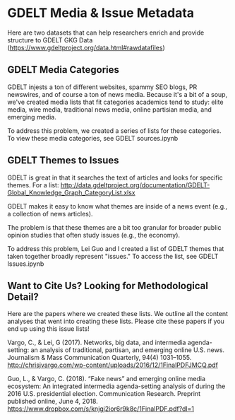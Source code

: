 # GDELT Media & Issue Metadata
Here are two datasets that can help researchers enrich and provide structure to GDELT GKG Data (https://www.gdeltproject.org/data.html#rawdatafiles)

## GDELT Media Categories
GDELT injests a ton of different websites, spammy SEO blogs, PR newswires, and of course a ton of news media. Because it's a bit of a soup, we've created media lists that fit categories academics tend to study: elite media, wire media, traditional news media, online partisian media, and emerging media.

To address this problem, we created a series of lists for these categories. To view these media categories, see GDELT sources.ipynb

## GDELT Themes to Issues
GDELT is great in that it searches the text of articles and looks for specific themes. For a list:
http://data.gdeltproject.org/documentation/GDELT-Global_Knowledge_Graph_CategoryList.xlsx

GDELT makes it easy to know what themes are inside of a news event (e.g., a collection of news articles).

The problem is that these themes are a bit too granular for broader public opinion studies that often study issues (e.g., the economy).

To address this problem, Lei Guo and I created a list of GDELT themes that taken together broadly represent "issues." To access the list, see GDELT Issues.ipynb

## Want to Cite Us? Looking for Methodological Detail?
Here are the papers where we created these lists. We outline all the content analyses that went into creating these lists. Please cite these papers if you end up using this issue lists!

Vargo, C., & Lei, G (2017). Networks, big data, and intermedia agenda-setting: an analysis of traditional, partisan, and emerging online U.S. news. Journalism & Mass Communication Quarterly, 94(4) 1031–1055.
http://chrisjvargo.com/wp-content/uploads/2016/12/1FinalPDFJMCQ.pdf

Guo, L., & Vargo, C. (2018). “Fake news” and emerging online media ecosystem: An integrated intermedia agenda-setting analysis of during the 2016 U.S. presidential election. Communication Research. Preprint published online, June 4, 2018. 
https://www.dropbox.com/s/knjgj2ior6r9k8c/1FinalPDF.pdf?dl=1

